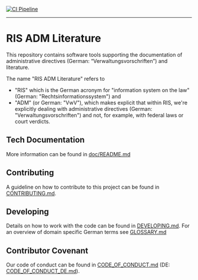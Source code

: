 [![CI Pipeline](https://github.com/digitalservicebund/ris-adm-vwv/actions/workflows/pipeline.yml/badge.svg)](https://github.com/digitalservicebund/ris-adm-vwv/actions/workflows/pipeline.yml)

---

# RIS ADM Literature

This repository contains software tools supporting the documentation of administrative directives (German: “Verwaltungsvorschriften”)
and literature.

The name "RIS ADM Literature" refers to
* "RIS" which is the German acronym for "information system on the law" (German: "Rechtsinformationssystem") and
* "ADM" (or German: "VwV"), which makes explicit that within RIS, we're explicitly dealing with administrative directives (German: "Verwaltungsvorschriften") and not, for example, with federal laws or court verdicts.

## Tech Documentation

More information can be found in [doc/README.md](./doc/README.md)

## Contributing

A guideline on how to contribute to this project can be found in [CONTRIBUTING.md](./CONTRIBUTING.md).

## Developing

Details on how to work with the code can be found in [DEVELOPING.md](./DEVELOPING.md).
For an overview of domain specific German terms see [GLOSSARY.md](./GLOSSARY.md)

## Contributor Covenant

Our code of conduct can be found in [CODE_OF_CONDUCT.md](./CODE_OF_CONDUCT.md) (DE: [CODE_OF_CONDUCT_DE.md](./CODE_OF_CONDUCT_DE.md)).

